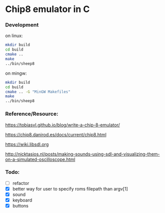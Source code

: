 # Chip8 emulator in C

### Development

on linux:

```sh
mkdir build
cd build
cmake ..
make
../bin/sheep8
```

on mingw:
```sh
mkdir build
cd build
cmake .. -G "MinGW Makefiles"
make
../bin/sheep8
```

### Reference/Resource:

https://tobiasvl.github.io/blog/write-a-chip-8-emulator/

https://chip8.danirod.es/docs/current/chip8.html

https://wiki.libsdl.org

http://nicktasios.nl/posts/making-sounds-using-sdl-and-visualizing-them-on-a-simulated-oscilloscope.html


### Todo:

- [ ] refactor
- [x] better way for user to specify roms filepath than argv[1]
- [x] sound
- [x] keyboard
- [x] buttons
